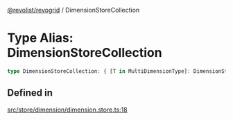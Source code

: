 [@revolist/revogrid](README.md) / DimensionStoreCollection

# Type Alias: DimensionStoreCollection

```ts
type DimensionStoreCollection: { [T in MultiDimensionType]: DimensionStore };
```

## Defined in

[src/store/dimension/dimension.store.ts:18](https://github.com/revolist/revogrid/blob/74012ec30398bf39d0acc929bd7f7963856aba4e/src/store/dimension/dimension.store.ts#L18)
